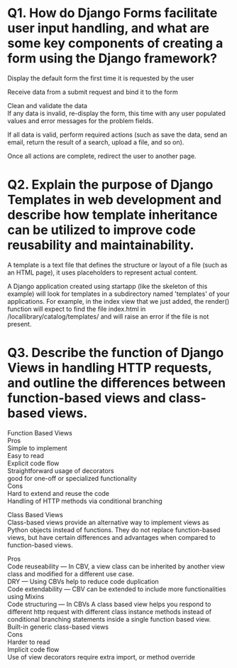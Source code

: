 # Q1. How do Django Forms facilitate user input handling, and what are some key components of creating a form using the Django framework?

Display the default form the first time it is requested by the user<br>

Receive data from a submit request and bind it to the form<br>

Clean and validate the data<br>
If any data is invalid, re-display the form, this time with any user populated values and error messages for the problem fields.<br>

If all data is valid, perform required actions (such as save the data, send an email, return the result of a search, upload a file, and so on).<br>

Once all actions are complete, redirect the user to another page.<br>

# Q2. Explain the purpose of Django Templates in web development and describe how template inheritance can be utilized to improve code reusability and maintainability.

A template is a text file that defines the structure or layout of a file (such as an HTML page), it uses placeholders to represent actual content.<br>

A Django application created using startapp (like the skeleton of this example) will look for templates in a subdirectory named 'templates' of your applications. For example, in the index view that we just added, the render() function will expect to find the file index.html in /locallibrary/catalog/templates/ and will raise an error if the file is not present.

# Q3. Describe the function of Django Views in handling HTTP requests, and outline the differences between function-based views and class-based views.
Function Based Views<br>
Pros<br>
Simple to implement<br>
Easy to read<br>
Explicit code flow<br>
Straightforward usage of decorators<br>
good for one-off or specialized functionality<br>
Cons<br>
Hard to extend and reuse the code<br>
Handling of HTTP methods via conditional branching<br>

Class Based Views<br>
Class-based views provide an alternative way to implement views as Python objects instead of functions. They do not replace function-based views, but have certain differences and advantages when compared to function-based views.<br>

Pros<br>
Code reuseability — In CBV, a view class can be inherited by another view class and modified for a different use case.<br>
DRY — Using CBVs help to reduce code duplication<br>
Code extendability — CBV can be extended to include more functionalities using Mixins<br>
Code structuring — In CBVs A class based view helps you respond to different http request with different class instance methods instead of conditional branching statements inside a single function based view.<br>
Built-in generic class-based views<br>
Cons<br>
Harder to read<br>
Implicit code flow<br>
Use of view decorators require extra import, or method override<br>
